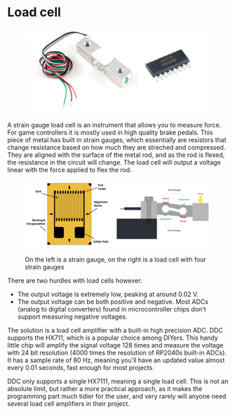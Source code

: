 # Load cell

<figure><img src="../.gitbook/assets/image (8).png" alt=""><figcaption></figcaption></figure>

A strain gauge load cell is an instrument that allows you to measure force. For game controllers it is mostly used in high quality brake pedals. This piece of metal has built in strain gauges, which essentially are resistors that change resistance based on how much they are streched and compressed. They are aligned with the surface of the metal rod, and as the rod is flexed, the resistance in the circuit will change. The load cell will output a voltage linear with the force applied to flex the rod.&#x20;

<figure><img src="../.gitbook/assets/123123.png" alt=""><figcaption><p>On the left is a strain gauge, on the right is a load cell with four strain gauges</p></figcaption></figure>

There are two hurdles with load cells however:

* The output voltage is extremely low, peaking at around 0.02 V.&#x20;
* The output voltage can be both positive and negative. Most ADCs (analog to digital converters) found in microcontroller chips don't support measuring negative voltages.&#x20;

The solution is a load cell amplifier with a built-in high precision ADC. DDC supports the HX711, which is a popular choice among DIYers. This handy little chip will amplify the signal voltage 128 times and measure the voltage with 24 bit resolution (4000 times the resolution of RP2040s built-in ADCs). It has a sample rate of 80 Hz, meaning you'll have an updated value almost every 0.01 seconds, fast enough for most projects.&#x20;

DDC only supports a single HX7111, meaning a single load cell. This is not an absolute limit, but rather a more practical approach, as it makes the programming part much tidier for the user, and very rarely will anyone need several load cell amplifiers in their project.

